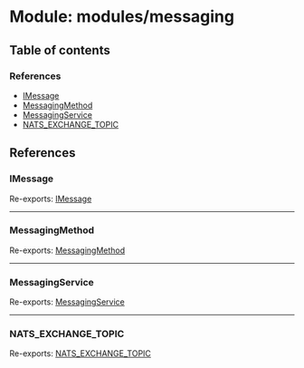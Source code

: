 # Module: modules/messaging

## Table of contents

### References

- [IMessage](modules_messaging.md#imessage)
- [MessagingMethod](modules_messaging.md#messagingmethod)
- [MessagingService](modules_messaging.md#messagingservice)
- [NATS\_EXCHANGE\_TOPIC](modules_messaging.md#nats_exchange_topic)

## References

### IMessage

Re-exports: [IMessage](../interfaces/modules_messaging_messaging_types.IMessage.md)

___

### MessagingMethod

Re-exports: [MessagingMethod](../enums/modules_messaging_messaging_types.MessagingMethod.md)

___

### MessagingService

Re-exports: [MessagingService](../classes/modules_messaging_messaging_service.MessagingService.md)

___

### NATS\_EXCHANGE\_TOPIC

Re-exports: [NATS\_EXCHANGE\_TOPIC](modules_messaging_messaging_types.md#nats_exchange_topic)
